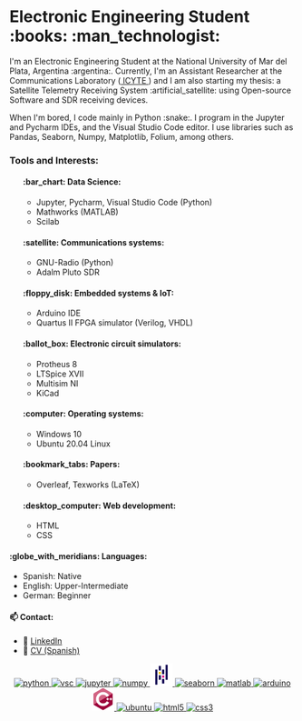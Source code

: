 <h1> Electronic Engineering Student  :books: :man_technologist: </h1>

<p>  I'm an Electronic Engineering Student at the National University of Mar del Plata, Argentina :argentina:. Currently, I'm an Assistant Researcher at the Communications Laboratory (<a href='https://icyte.conicet.gov.ar/'> ICYTE </a>) and I am also starting my thesis: a Satellite Telemetry Receiving System :artificial_satellite: using Open-source Software and SDR receiving devices.</p>
<p> When I'm bored, I code mainly in Python :snake:. I program in the Jupyter and Pycharm IDEs, and the Visual Studio Code editor. I use libraries such as Pandas, Seaborn, Numpy, Matplotlib, Folium, among others. 


<h3> Tools and Interests: </h3>

<ul style="list-style: none;">
      <h4> :bar_chart:  Data Science:  </h4>  
             <ul> 
                 <li>Jupyter, Pycharm, Visual Studio Code (Python)  </li>                  
                 <li>Mathworks (MATLAB)    </li>
                 <li>Scilab</li> 
             </ul>
      <h4>  :satellite: Communications systems: </h4>
             <ul> 
                 <li>GNU-Radio (Python)</li>
                 <li>Adalm Pluto SDR </li>
             </ul>
       </h4>
      <h4> :floppy_disk: Embedded systems & IoT: </h4> 
            <ul> 
                 <li>Arduino IDE</li>
                 <li>Quartus II FPGA simulator (Verilog, VHDL)  </li>
             </ul>
     </h4>
      <h4>  :ballot_box: Electronic circuit simulators: </h4>
             <ul> 
                 <li>Protheus 8</li>
                 <li>LTSpice XVII </li>
                 <li>Multisim NI </li>
                 <li>KiCad </li>
            </ul>
      <h4>  :computer: Operating systems: </h4>
             <ul> 
                 <li>Windows 10</li>
                 <li>Ubuntu 20.04 Linux    </li>
              </ul>
      <h4>  :bookmark_tabs: Papers: </h4>
                <ul> 
                    <li>Overleaf, Texworks (LaTeX)</li>
              </ul>
        </h4>           
      <h4>  :desktop_computer: Web development: </h4>
           <ul> 
               <li>HTML </li>
               <li>CSS </li>
          </ul>
</ul>  

<h4>:globe_with_meridians: Languages:</h4>

<ul>
    <li> Spanish: Native</li>
    <li> English: Upper-Intermediate </li>
    <li> German: Beginner</li>  
</ul>

<h4>📫 Contact:</h4>

<ul>
  
   <li>📧 <a href='https://www.linkedin.com/in/vazquezleonardo'> LinkedIn </a> </li>
   <li>📜 <a href='https://drive.google.com/file/d/1Zwtr0PzLhLAq4XPLuVJySUobQwC9xIZJ/view?usp=sharing'> CV (Spanish) </a> </li>
  
</ul>


<p align="center"> 
        <a href="https://www.python.org" target="_blank" rel="noreferrer"> <img src="https://www.vectorlogo.zone/logos/python/python-icon.svg"alt="python" width="40" height="40"/> </a> 
       <a href="https://code.visualstudio.com/" target="_blank" rel="noreferrer"> <img  src="https://www.vectorlogo.zone/logos/visualstudio_code/visualstudio_code-icon.svg"  alt="vsc" width="40" height="40"/> </a> 
       <a href="https://jupyter.org/" target="_blank" rel="noreferrer"> <img  src="https://www.vectorlogo.zone/logos/jupyter/jupyter-icon.svg"  alt="jupyter" width="40" height="40"/> </a> 
              <a href="https://numpy.org/" target="_blank" rel="noreferrer"> <img  src="https://www.vectorlogo.zone/logos/numpy/numpy-icon.svg"  alt="numpy" width="40" height="40"/> </a> 
      <a href="https://pandas.pydata.org/" target="_blank" rel="noreferrer"> <img src="https://raw.githubusercontent.com/devicons/devicon/2ae2a900d2f041da66e950e4d48052658d850630/icons/pandas/pandas-original.svg" alt="pandas" width="40" height="40"/> </a> 
    <a href="https://seaborn.pydata.org/" target="_blank" rel="noreferrer"> <img src="https://seaborn.pydata.org/_images/logo-mark-lightbg.svg" alt="seaborn" width="40" height="40"/> </a>
      <a href="https://www.mathworks.com/" target="_blank" rel="noreferrer"> <img src="https://upload.wikimedia.org/wikipedia/commons/2/21/Matlab_Logo.png" alt="matlab" width="40" height="40"/> </a> 
      <a href="https://www.arduino.cc/" target="_blank" rel="noreferrer"> <img src="https://cdn.worldvectorlogo.com/logos/arduino-1.svg" alt="arduino" width="40" height="40"/> </a> 
      <a href="https://www.w3schools.com/cpp/" target="_blank" rel="noreferrer"> <img src="https://raw.githubusercontent.com/devicons/devicon/master/icons/cplusplus/cplusplus-original.svg" alt="cplusplus" width="40" height="40"/> </a>
      <a href="https://ubuntu.com/" target="_blank" rel="noreferrer"> <img src="https://www.vectorlogo.zone/logos/ubuntu/ubuntu-icon.svg" alt="ubuntu" width="40" height="40"/> </a>
      <a href="https://www.w3.org/html/" target="_blank" rel="noreferrer"> <img src="https://www.vectorlogo.zone/logos/w3_html5/w3_html5-icon.svg" alt="html5" width="40" height="40"/> </a>
      <a href="https://www.w3schools.com/css/" target="_blank" rel="noreferrer"> <img src="https://www.vectorlogo.zone/logos/w3_css/w3_css-icon.svg" alt="css3" width="40" height="40"/> </a>
     

       
</p>
